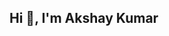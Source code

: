 ## Hi 👋, I'm Akshay Kumar

<!--
**akshaygis/akshaygis** is a ✨ _special_ ✨ repository because its `README.md` (this file) appears on your GitHub profile.

Here are some ideas to get you started:

- 🔭 I’m currently working as Automation Tester in Cognizant
- 💬 Ask me about Java, Selenium WebDriver, Maven, GitHub, TestNG, Cucumber, Apache POI, Manual Testing.
- 📫 How to reach me:akshaykumar06@gmail.com
- 📄 Resume:https://drive.google.com/file/d/1pw9If7IDO6InLvcSMhAEA7rUbTO6vIsv/view?usp=sharing
- ⚡ Fun fact: Scifi Movies
-->
